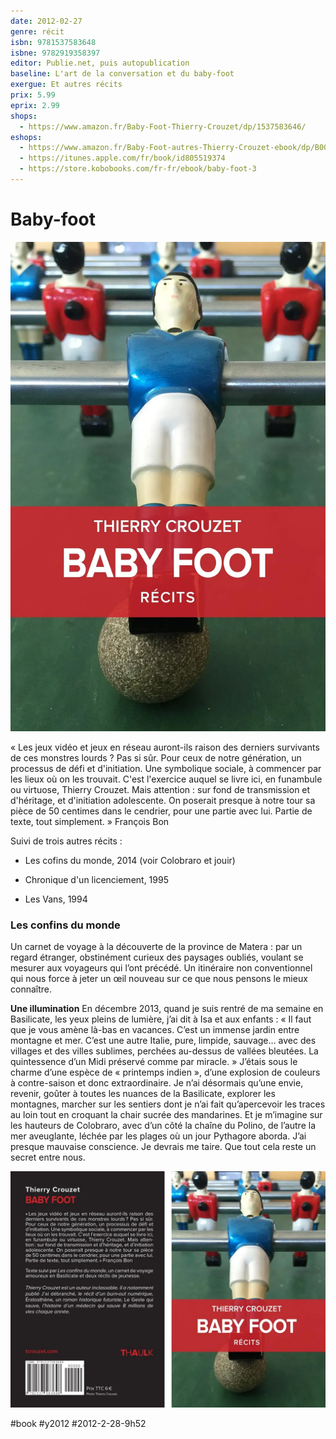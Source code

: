 ```yaml
---
date: 2012-02-27
genre: récit
isbn: 9781537583648
isbne: 9782919358397
editor: Publie.net, puis autopublication
baseline: L'art de la conversation et du baby-foot
exergue: Et autres récits
prix: 5.99
eprix: 2.99
shops:
  - https://www.amazon.fr/Baby-Foot-Thierry-Crouzet/dp/1537583646/
eshops:
  - https://www.amazon.fr/Baby-Foot-autres-Thierry-Crouzet-ebook/dp/B00I05OX8W/
  - https://itunes.apple.com/fr/book/id805519374
  - https://store.kobobooks.com/fr-fr/ebook/baby-foot-3
---
```


# Baby-foot

![](_i/baby-cover.webp)

« Les jeux vidéo et jeux en réseau auront-ils raison des derniers survivants de ces monstres lourds ? Pas si sûr. Pour ceux de notre génération, un processus de défi et d\'initiation. Une symbolique sociale, à commencer par les lieux où on les trouvait. C\'est l\'exercice auquel se livre ici, en funambule ou virtuose, Thierry Crouzet. Mais attention : sur fond de transmission et d\'héritage, et d\'initiation adolescente. On poserait presque à notre tour sa pièce de 50 centimes dans le cendrier, pour une partie avec lui. Partie de texte, tout simplement. » François Bon

Suivi de trois autres récits :

* Les cofins du monde, 2014 (voir Colobraro et jouir)

* Chronique d'un licenciement, 1995

* Les Vans, 1994

### Les confins du monde

Un carnet de voyage à la découverte de la province de Matera : par un regard étranger, obstinément curieux des paysages oubliés, voulant se mesurer aux voyageurs qui l’ont précédé. Un itinéraire non conventionnel qui nous force à jeter un œil nouveau sur ce que nous pensons le mieux connaître.

**Une illumination** En décembre 2013, quand je suis rentré de ma semaine en Basilicate, les yeux pleins de lumière, j’ai dit à Isa et aux enfants : « Il faut que je vous amène là-bas en vacances. C’est un immense jardin entre montagne et mer. C’est une autre Italie, pure, limpide, sauvage… avec des villages et des villes sublimes, perchées au-dessus de vallées bleutées. La quintessence d’un Midi préservé comme par miracle. » J’étais sous le charme d’une espèce de « printemps indien », d’une explosion de couleurs à contre-saison et donc extraordinaire. Je n’ai désormais qu’une envie, revenir, goûter à toutes les nuances de la Basilicate, explorer les montagnes, marcher sur les sentiers dont je n’ai fait qu’apercevoir les traces au loin tout en croquant la chair sucrée des mandarines. Et je m’imagine sur les hauteurs de Colobraro, avec d’un côté la chaîne du Polino, de l’autre la mer aveuglante, léchée par les plages où un jour Pythagore aborda. J’ai presque mauvaise conscience. Je devrais me taire. Que tout cela reste un secret entre nous.

![Baby foot](_i/baby-planche.webp)

#book #y2012 #2012-2-28-9h52
